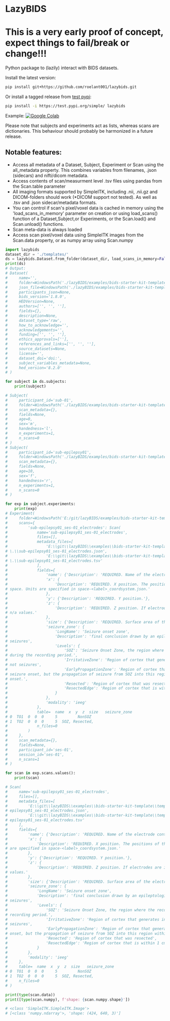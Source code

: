 # LazyBIDS

# This is a very early proof of concept, expect things to fail/break or change!!!
Python package to (lazily) interact with BIDS datasets.

Install the latest version:
```bash
pip install git+https://github.com/roelant001/lazybids.git
```
Or install a tagged release from [test pypi](https://test.pypi.org/project/lazybids/#files]):
```bash
pip install -i https://test.pypi.org/simple/ lazybids
```

Example:
[![Google Colab](https://colab.research.google.com/assets/colab-badge.svg)](https://colab.research.google.com/github/roelant001/lazybids/blob/master/examples/bids_starter_kit_load.ipynb)

Please note that subjects and experiments act as lists, whereas scans are dictionaries. This behaviour should probably be harmonized in a future release.

## Notable features:
- Access all metadata of a Dataset, Subject, Experiment or Scan using the all_metadata property. This combines variables from filenames, .json (sidecars) and nifti/dicom metadata.
- Access contents of scan/measurment level .tsv files using pandas from the Scan.table parameter
- All imaging formats supported by SimpleITK, including .nii, .nii.gz and DICOM-folders should work (*DICOM support not tested). As well as .tsv and .json sidecar/metadata formats.
- You can control if scan's pixel/voxel data is cached in memory using the 'load_scans_in_memory' parameter on creation or using load_scans() function of a Dataset,Subject,or Experiments, or the Scan.load() and Scan.unload() functions.
- Scan meta-data is always loaded
- Access scan pixel/voxel data using SimpleITK images from the Scan.data property, or as numpy array using Scan.numpy

```python
import lazybids
dataset_dir = './templates/'
ds = lazybids.Dataset.from_folder(dataset_dir, load_scans_in_memory=False)
print(ds)
# Output:
# Dataset(
#     name='',
#     folder=WindowsPath('./lazyBIDS/examples/bids-starter-kit-template/templates'),
#     json_file=WindowsPath('./lazyBIDS/examples/bids-starter-kit-template/templates/dataset_description.json'),
#     participants_json=None,
#     bids_version='1.8.0',
#     HEDVersion=None,
#     authors=['', '', ''],
#     fields={},
#     description=None,
#     dataset_type='raw',
#     how_to_acknowledge='',
#     acknowledgements='',
#     funding=['', '', ''],
#     ethics_approvals=[''],
#     references_and_links=['', '', ''],
#     source_datasets=None,
#     license='',
#     dataset_doi='doi:',
#     subject_variables_metadata=None,
#     hed_version='8.2.0'
# )
```

```python
for subject in ds.subjects:
    print(subject)

# Subject(
#     participant_id='sub-01',
#     folder=WindowsPath('./lazyBIDS/examples/bids-starter-kit-template/templates/sub-01'),
#     scan_metadata={},
#     fields=None,
#     age=0,
#     sex='m',
#     handedness='l',
#     n_experiments=1,
#     n_scans=0
# )
# Subject(
#     participant_id='sub-epilepsy01',
#     folder=WindowsPath('./lazyBIDS/examples/bids-starter-kit-template/templates/sub-epilepsy01'),
#     scan_metadata={},
#     fields=None,
#     age=10,
#     sex='f',
#     handedness='r',
#     n_experiments=1,
#     n_scans=0
# )

```

```python
for exp in subject.experiments:
    print(exp)
# Experiment(
#     folder=WindowsPath('E:/git/lazyBIDS/examples/bids-starter-kit-template/templates/sub-epilepsy01/ses-01'),
#     scans={
#         'sub-epilepsy01_ses-01_electrodes': Scan(
#             name='sub-epilepsy01_ses-01_electrodes',
#             files=[],
#             metadata_files=[
#                 'E:\\git\\lazyBIDS\\examples\\bids-starter-kit-template\\templates\\sub-epilepsy01\\ses-01\\./ieeg\
# \.\\sub-epilepsy01_ses-01_electrodes.json',
#                 'E:\\git\\lazyBIDS\\examples\\bids-starter-kit-template\\templates\\sub-epilepsy01\\ses-01\\./ieeg\
# \.\\sub-epilepsy01_ses-01_electrodes.tsv'
#             ],
#             fields={
#                 'name': {'Description': 'REQUIRED. Name of the electrode contact point.'},
#                 'x': {
#                     'Description': 'REQUIRED. X position. The positions of the center of each electrode in xyz 
# space. Units are specified in space-<label>_coordsystem.json.'
#                 },
#                 'y': {'Description': 'REQUIRED. Y position.'},
#                 'z': {
#                     'Description': 'REQUIRED. Z position. If electrodes are in 2D space this should be a column of 
# n/a values.'
#                 },
#                 'size': {'Description': 'REQUIRED. Surface area of the electrode, units MUST be in mm^2.'},
#                 'seizure_zone': {
#                     'LongName': 'Seizure onset zone',
#                     'Description': 'final conclusion drawn by an epileptologist on the electrodes involved in the 
# seizures',
#                     'Levels': {
#                         'SOZ': 'Seizure Onset Zone, the region where the recorded clinical seizures originated 
# during the recording period.',
#                         'IrritativeZone': 'Region of cortex that generates interictal epileptiform discharges, but 
# not seizures',
#                         'EarlyPropagationZone': 'Region of cortex that generates the initial seizure symptoms. Not 
# seizure onset, but the propagation of seizure from SOZ into this region within first 3 seconds from seizure 
# onset.',
#                         'Resected': 'Region of cortex that was resected',
#                         'ResectedEdge': 'Region of cortex that is within 1 cm of the edge of the resected area.'
#                     }
#                 },
#                 'modality': 'ieeg'
#             },
#             table=  name  x  y  z  size   seizure_zone
# 0  TO1  0  0  0     5         NonSOZ
# 1  TO2  0  0  0     5  SOZ, Resected,
#             n_files=0
#         )
#     },
#     scan_metadata={},
#     fields=None,
#     participant_id='ses-01',
#     session_id='ses-01',
#     n_scans=1
# )

for scan in exp.scans.values():
    print(scan)

# Scan(
#     name='sub-epilepsy01_ses-01_electrodes',
#     files=[],
#     metadata_files=[
#         'E:\\git\\lazyBIDS\\examples\\bids-starter-kit-template\\templates\\sub-epilepsy01\\ses-01\\./ieeg\\.\\sub-
# epilepsy01_ses-01_electrodes.json',
#         'E:\\git\\lazyBIDS\\examples\\bids-starter-kit-template\\templates\\sub-epilepsy01\\ses-01\\./ieeg\\.\\sub-
# epilepsy01_ses-01_electrodes.tsv'
#     ],
#     fields={
#         'name': {'Description': 'REQUIRED. Name of the electrode contact point.'},
#         'x': {
#             'Description': 'REQUIRED. X position. The positions of the center of each electrode in xyz space. Units
# are specified in space-<label>_coordsystem.json.'
#         },
#         'y': {'Description': 'REQUIRED. Y position.'},
#         'z': {
#             'Description': 'REQUIRED. Z position. If electrodes are in 2D space this should be a column of n/a 
# values.'
#         },
#         'size': {'Description': 'REQUIRED. Surface area of the electrode, units MUST be in mm^2.'},
#         'seizure_zone': {
#             'LongName': 'Seizure onset zone',
#             'Description': 'final conclusion drawn by an epileptologist on the electrodes involved in the 
# seizures',
#             'Levels': {
#                 'SOZ': 'Seizure Onset Zone, the region where the recorded clinical seizures originated during the 
# recording period.',
#                 'IrritativeZone': 'Region of cortex that generates interictal epileptiform discharges, but not 
# seizures',
#                 'EarlyPropagationZone': 'Region of cortex that generates the initial seizure symptoms. Not seizure 
# onset, but the propagation of seizure from SOZ into this region within first 3 seconds from seizure onset.',
#                 'Resected': 'Region of cortex that was resected',
#                 'ResectedEdge': 'Region of cortex that is within 1 cm of the edge of the resected area.'
#             }
#         },
#         'modality': 'ieeg'
#     },
#     table=  name  x  y  z  size   seizure_zone
# 0  TO1  0  0  0     5         NonSOZ
# 1  TO2  0  0  0     5  SOZ, Resected,
#     n_files=0
# )
```

```python
print(type(scan.data))
print([type(scan.numpy), f'shape: {scan.numpy.shape}'])

# <class 'SimpleITK.SimpleITK.Image'>
# [<class 'numpy.ndarray'>, 'shape: (424, 640, 3)']

```
